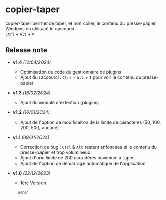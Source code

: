 # copier-taper
copier-taper permet de taper, et non coller, le contenu du presse-papier Windows en utilisant le raccourci :   
`Ctrl` + `Alt` + `V`

## Release note
* **v1.4** *(12/04/2024)*
    * Optimisation du code du gestionnaire de plugins
    * Ajout du raccourci : `Ctrl` + `Alt` + `I` pour voir le contenu du presse-papier 

* **v1.3** *(16/02/2024)*
    * Ajout du module d'extention (plugins)

* **v1.2** *(10/01/2024)*
    * Ajout de l'option de modificaiton de la limite de caractères (50, 100, 200, 500, aucune)

* **v1.1** *(09/01/2024)*
    * Correction de bug : `Ctrl` & `Alt` restent enfoncées si le contenu du presse-papier et trop volumineux
    * Ajout d'une limite de 200 caractères maximum à taper
    * Ajout de l'option de démarrage automatique de l'application

* **v1.0** *(22/12/2023)*
    * 1ère Version

>*MAV*
